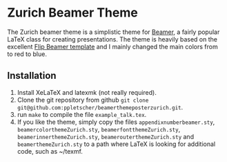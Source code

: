 # Zurich Beamer Theme

The Zurich beamer theme is a simplistic theme for
[Beamer](https://bitbucket.org/rivanvx/beamer/wiki/Home), a fairly popular LaTeX
class for creating presentations. The theme is heavily based on the excellent
[Flip Beamer template](http://www.lepp.cornell.edu/~pt267/files/code/FlipBeamerTemplate.pdf)
and I mainly changed the main colors from to red to blue. 

## Installation

1. Install XeLaTeX and latexmk (not really required).
2. Clone the git repository from github `git clone git@github.com:ppletscher/beamerthemeposterzurich.git`.
3. run `make` to compile the file `example_talk.tex`.
4. If you like the theme, simply copy the files
`appendixnumberbeamer.sty`,
`beamercolorthemeZurich.sty`, `beamerfontthemeZurich.sty`,
`beamerinnerthemeZurich.sty`, `beamerouterthemeZurich.sty` and
`beamerthemeZurich.sty` to a path where LaTeX is looking for additional code,
such as ~/texmf.
